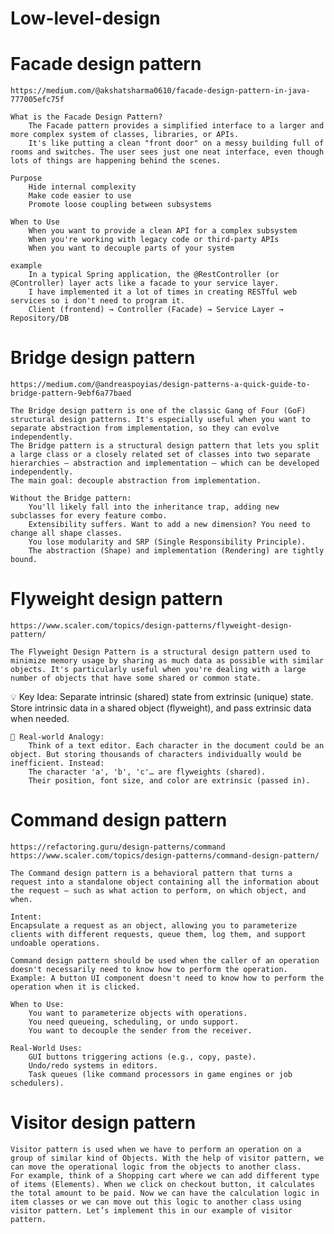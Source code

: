 # Low-level-design

# Facade design pattern
    https://medium.com/@akshatsharma0610/facade-design-pattern-in-java-777005efc75f

    What is the Facade Design Pattern?
        The Facade pattern provides a simplified interface to a larger and more complex system of classes, libraries, or APIs.
        It's like putting a clean "front door" on a messy building full of rooms and switches. The user sees just one neat interface, even though lots of things are happening behind the scenes.

    Purpose
        Hide internal complexity
        Make code easier to use
        Promote loose coupling between subsystems
    
    When to Use
        When you want to provide a clean API for a complex subsystem
        When you're working with legacy code or third-party APIs
        When you want to decouple parts of your system
    
    example
        In a typical Spring application, the @RestController (or @Controller) layer acts like a facade to your service layer.
        I have implemented it a lot of times in creating RESTful web services so i don't need to program it.
        Client (frontend) → Controller (Facade) → Service Layer → Repository/DB

# Bridge design pattern
    https://medium.com/@andreaspoyias/design-patterns-a-quick-guide-to-bridge-pattern-9ebf6a77baed

    The Bridge design pattern is one of the classic Gang of Four (GoF) structural design patterns. It's especially useful when you want to separate abstraction from implementation, so they can evolve independently.
    The Bridge pattern is a structural design pattern that lets you split a large class or a closely related set of classes into two separate hierarchies — abstraction and implementation — which can be developed independently.
    The main goal: decouple abstraction from implementation.

    Without the Bridge pattern:
        You'll likely fall into the inheritance trap, adding new subclasses for every feature combo.
        Extensibility suffers. Want to add a new dimension? You need to change all shape classes.
        You lose modularity and SRP (Single Responsibility Principle).
        The abstraction (Shape) and implementation (Rendering) are tightly bound.

# Flyweight design pattern
    https://www.scaler.com/topics/design-patterns/flyweight-design-pattern/

    The Flyweight Design Pattern is a structural design pattern used to minimize memory usage by sharing as much data as possible with similar objects. It's particularly useful when you're dealing with a large number of objects that have some shared or common state.

💡 Key Idea:
        Separate intrinsic (shared) state from extrinsic (unique) state. Store intrinsic data in a shared object (flyweight), and pass extrinsic data when needed.

    🧵 Real-world Analogy:
        Think of a text editor. Each character in the document could be an object. But storing thousands of characters individually would be inefficient. Instead:
        The character 'a', 'b', 'c'… are flyweights (shared).
        Their position, font size, and color are extrinsic (passed in).

# Command design pattern
    https://refactoring.guru/design-patterns/command
    https://www.scaler.com/topics/design-patterns/command-design-pattern/

    The Command design pattern is a behavioral pattern that turns a request into a standalone object containing all the information about the request — such as what action to perform, on which object, and when.

    Intent:
    Encapsulate a request as an object, allowing you to parameterize clients with different requests, queue them, log them, and support undoable operations.

    Command design pattern should be used when the caller of an operation doesn't necessarily need to know how to perform the operation. Example: A button UI component doesn't need to know how to perform the operation when it is clicked.

    When to Use:
        You want to parameterize objects with operations.
        You need queueing, scheduling, or undo support.
        You want to decouple the sender from the receiver.

    Real-World Uses:
        GUI buttons triggering actions (e.g., copy, paste).
        Undo/redo systems in editors.
        Task queues (like command processors in game engines or job schedulers).

# Visitor design pattern
    Visitor pattern is used when we have to perform an operation on a group of similar kind of Objects. With the help of visitor pattern, we can move the operational logic from the objects to another class.
    For example, think of a Shopping cart where we can add different type of items (Elements). When we click on checkout button, it calculates the total amount to be paid. Now we can have the calculation logic in item classes or we can move out this logic to another class using visitor pattern. Let’s implement this in our example of visitor pattern.

